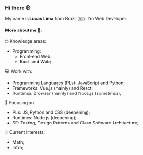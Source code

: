 ### Hi there 😄

My name is **Lucas Lima** from Brazil 🇧🇷, I'm Web Developer.

<!-- My name is **Lucas Lima** from Brazil 🇧🇷, I'm Front-End Developer and I've been work on since mid-2019 and currently I'm working at Instruct (BR). As a fan of open source projects, I hope I can contribute a lot to the community and make a lot of content during my career.
In my free time I like study 📝, to watching good movies and series 📺, to reading books and others stuff 📖 and to listen to music 🎵. -->

#### More about me 🧐:

🤓 Knowledge areas:
<!--   - Software Engineering (SE), focused on: -->
  - Programming:
    - Front-end Web;
    - Back-end Web;
<!--     - Agile methodologies; -->

💻 Work with:
  - Programming Languages (PLs): JavaScript and Python;
  - Frameworks: Vue.js (mainly) and React;
  - Runtimes: Browser (mainly) and Node.js (sometimes);
<!--   - Runtimes: Browser (mainly), Node.js (sometimes) and Electron (rarely); -->
🎯 Focusing on
<!-- 🌱 Currently learning: -->
  - PLs: JS, Python and CSS (deepening);
  - Runtimes: Node.js (deepening);
  - SE: Testing, Design Patterns and Clean Software Architecture;
<!--   - SE: Agile methodologies (deepening), Testing, Design Pattern and clean Software Architecture; -->
<!--   - Language: English (deepening); -->
<!-- 
💡 Future interests:
 - Python (maybe);
 - IA;
 --> 
💡 Current Interests:
 - Math;
 - Infra;
<!--
#### Reach me through 📫:

  - **Just email for now** (log in to github to see)
-->

<!--
**LuscaLima/luscalima** is a ✨ _special_ ✨ repository because its `README.md` (this file) appears on your GitHub profile.

Here are some ideas to get you started:

- 🔭 I’m currently working on ...
- 🌱 I’m currently learning ...
- 👯 I’m looking to collaborate on ...
- 🤔 I’m looking for help with ...
- 💬 Ask me about ...
- 📫 How to reach me: ...
- 😄 Pronouns: ...
- ⚡ Fun fact: ...
-->
